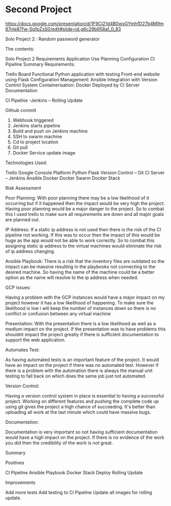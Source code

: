 # Second Project
https://docs.google.com/presentation/d/1F9Cj21d4B0wxGYmhfD27b4M9m87nle87fw-SpfpZsS0/edit#slide=id.g6c29b958af_0_83

Solo Project 2 : Random password generator

The contents:

Solo Project 2
Requirements
Application Use
Planning
Configuration
CI Pipeline
Summary
Requirements:

Trello Board
Functional Python application with testing
Front-end website using Flask
Configuration Management: Ansible
Integration with Version Control System
Containerisation: Docker
Deployed by CI Server
Documentation

CI Pipeline -Jenkins – Rolling Update

Github commit
1.	Webhook triggered
2.	Jenkins starts pipeline
3.	Build and push on Jenkins machine
4.	SSH to swarm machine
5.	Cd to project location
6.	Git pull
7.	Docker Service update image


Technologies Used:

Trello
Google Console Platform
Python
Flask
Version Control – Git
CI Server – Jenkins
Ansible
Docker
Docker Swarm
Docker Stack



 
Risk Assessment

Poor Planning:
With poor planning there may be a low likelihood of it occurring but if it happened then the impact would be very high the project. Having poor planning would be a major danger to the project. So to combat this I used trello to make sure all requirements are down and all major goals are planned out.

IP Address:
If a static ip address is not used then there is the risk of the CI pipeline not working. If this was to occur then the impact of this would be huge as the app would not be able to work correctly. So to combat this assigning static ip address to the virtual machines would eliminate the risk of ip address changing.

Ansible Playbook:
There is a risk that the inventory files are outdated so the impact can be massive resulting in the playbooks not connecting to the desired machine. So having the name of the machine could be a better option as the name will resolve to the ip address when needed.

GCP issues:

Having a problem with the GCP instances would have a major impact on my project however it has a low likelihood of happening. To make sure the likelihood is low i will keep the number of instances down so there is no conflict or confusion between any virtual machine


Presentation:
With the presentation there is a low likelihood as well as a medium impact on the project. If the presentation was to have problems this shouldnt impact the project greatly if there is sufficient documentation to support the web application.


Automates Test:

As having automated tests is an important feature of the project. It would have an impact on the project if there was no automated test. However if there is a problem with the automation there is always the manual unit testing to fall back on which does the same job just not automated.


Version Control:

Having a version control system in place is essential to having a successful project. Working on different features and pushing the complete code up using git gives the project a high chance of succeeding. It's better than uploading all work at the last minute which could have massive bugs.


Documentation:

Documentation is very important so not having sufficient documentation would have a high impact on the project. If there is no evidence of the work you did then the credibility of the work is not great.



Summary

Positives

CI Pipeline
Ansible Playbook
Docker Stack Deploy
Rolling Update

Improvements

Add more tests
Add testing to CI Pipeline
Update all images for rolling update.


